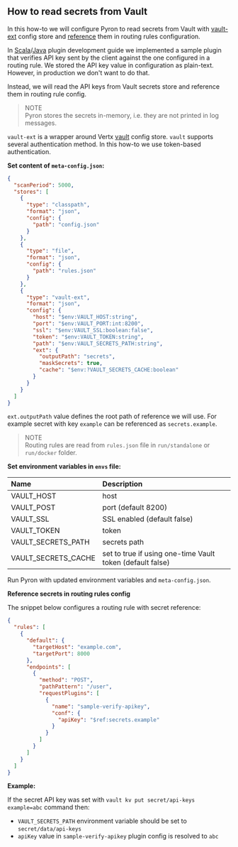 ## How to read secrets from Vault

In this how-to we will configure Pyron to read secrets from Vault with [vault-ext](https://github.com/Cloudentity/vertx-tools#meta-custom-stores) config store
and [reference](https://github.com/Cloudentity/vertx-tools#config-references) them in routing rules configuration.

In [Scala](plugin-dev-scala.md)/[Java](plugin-dev-java.md) plugin development guide we implemented
a sample plugin that verifies API key sent by the client against the one configured in a routing rule.
We stored the API key value in configuration as plain-text. However, in production we don't want to do that.

Instead, we will read the API keys from Vault secrets store and reference them in routing rule config.

> NOTE<br/>
> Pyron stores the secrets in-memory, i.e. they are not printed in log messages.

`vault-ext` is a wrapper around Vertx [vault](https://vertx.io/docs/vertx-config/java/#_vault_config_store) config store.
`vault` supports several authentication method. In this how-to we use token-based authentication.

**Set content of `meta-config.json`:**

```json
{
  "scanPeriod": 5000,
  "stores": [
    {
      "type": "classpath",
      "format": "json",
      "config": {
        "path": "config.json"
      }
    },
    {
      "type": "file",
      "format": "json",
      "config": {
        "path": "rules.json"
      }
    },
    {
      "type": "vault-ext",
      "format": "json",
      "config": {
        "host": "$env:VAULT_HOST:string",
        "port": "$env:VAULT_PORT:int:8200",
        "ssl": "$env:VAULT_SSL:boolean:false",
        "token": "$env:VAULT_TOKEN:string",
        "path": "$env:VAULT_SECRETS_PATH:string",
        "ext": {
          "outputPath": "secrets",
          "maskSecrets": true,
          "cache": "$env:?VAULT_SECRETS_CACHE:boolean"
        }
      }
    }
  ]
}
```

`ext.outputPath` value defines the root path of reference we will use. For example secret with key `example` can be referenced as `secrets.example`.

> NOTE<br/>
> Routing rules are read from `rules.json` file in `run/standalone` or `run/docker` folder.

**Set environment variables in `envs` file:**

| Name                          | Description                                               |
|:------------------------------|:----------------------------------------------------------|
| VAULT_HOST                    | host                                                      |
| VAULT_POST                    | port (default 8200)                                       |
| VAULT_SSL                     | SSL enabled (default false)                               |
| VAULT_TOKEN                   | token                                                     |
| VAULT_SECRETS_PATH            | secrets path                                              |
| VAULT_SECRETS_CACHE           | set to true if using one-time Vault token (default false) |

Run Pyron with updated environment variables and `meta-config.json`.

**Reference secrets in routing rules config**

The snippet below configures a routing rule with secret reference:

```json
{
  "rules": [
    {
      "default": {
        "targetHost": "example.com",
        "targetPort": 8000
      },
      "endpoints": [
        {
          "method": "POST",
          "pathPattern": "/user",
          "requestPlugins": [
            {
              "name": "sample-verify-apikey",
              "conf": {
                "apiKey": "$ref:secrets.example"
              }
            }
          ]
        }
      ]
    }
  ]
}
```

**Example:**

If the secret API key was set with `vault kv put secret/api-keys example=abc` command then:

* `VAULT_SECRETS_PATH` environment variable should be set to `secret/data/api-keys`
* `apiKey` value in `sample-verify-apikey` plugin config is resolved to `abc`
